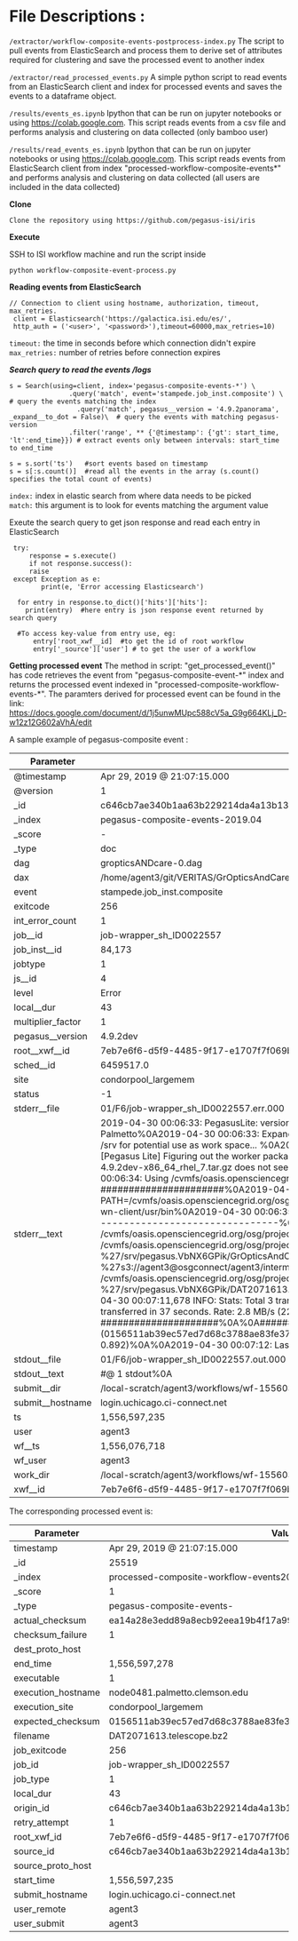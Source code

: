 

# File Descriptions :
```/extractor/workflow-composite-events-postprocess-index.py``` The script to pull events from ElasticSearch and process them to derive set of attributes required for clustering and save the processed event to another index

```/extractor/read_processed_events.py``` A simple python script to read events from an ElasticSearch client and index for processed events and saves the events to a dataframe object.

```/results/events_es.ipynb```  Ipython that can be run on jupyter notebooks or using <https://colab.google.com>. This script reads events from a csv file and performs analysis and clustering on data collected (only bamboo user)

```/results/read_events_es.ipynb```   Ipython that can be run on jupyter notebooks or using <https://colab.google.com>. This script reads events from ElasticSearch client from index "processed-workflow-composite-events*" and performs analysis and clustering on data collected (all users are included in the data collected)


**Clone**

```
Clone the repository using https://github.com/pegasus-isi/iris
```

**Execute**

SSH to ISI workflow machine and run the script inside
```
python workflow-composite-event-process.py
```

**Reading events from ElasticSearch**

```
// Connection to client using hostname, authorization, timeout, max_retries. 
 client = Elasticsearch('https://galactica.isi.edu/es/', 
 http_auth = ('<user>', '<password>'),timeout=60000,max_retries=10)
```

```timeout:``` the time in seconds before which connection didn't expire\
```max_retries:``` number of retries before connection expires


***Search query to read the events /logs***
```
s = Search(using=client, index='pegasus-composite-events-*') \
               .query('match', event='stampede.job_inst.composite') \  # query the events matching the index
	             .query('match', pegasus__version = '4.9.2panorama', _expand__to_dot = False)\  # query the events with matching pegasus-version
               .filter('range', ** {'@timestamp': {'gt': start_time, 'lt':end_time}}) # extract events only between intervals: start_time to end_time

s = s.sort('ts')   #sort events based on timestamp
s = s[:s.count()]  #read all the events in the array (s.count() specifies the total count of events)
```

```index:``` index in elastic search from where data needs to be picked\
```match:``` this argument is to look for events matching the argument value

Exeute the search query to get json response and read each entry in ElasticSearch
```
 try:
     response = s.execute()
     if not response.success():
     raise
 except Exception as e:
        print(e, 'Error accessing Elasticsearch')
        
  for entry in response.to_dict()['hits']['hits']: 
    print(entry)  #here entry is json response event returned by search query
 
  #To access key-value from entry use, eg:
      entry['root_xwf__id]  #to get the id of root workflow
      entry['_source']['user'] # to get the user of a workflow
 ```

**Getting processed event**
The method in script: "get_processed_event()" has code retrieves the event from "pegasus-composite-event-\*" index and returns the processed event indexed in "processed-composite-workflow-events-\*". The paramters derived for processed event
can be found in the link:
<https://docs.google.com/document/d/1j5unwMUpc588cV5a_G9g664KLj_D-w12z12G602aVhA/edit>

A sample example of pegasus-composite event :

| Parameter| Value|
| ---------- | ------ |
| @timestamp |  Apr 29, 2019 @ 21:07:15.000 |
| @version   |		1                  | 
| \_id       |  c646cb7ae340b1aa63b229214da4a13b13d75f1e
| \_index    |  pegasus-composite-events-2019.04
| \_score    |	 - 
| \_type     |  doc
| dag	     |  gropticsANDcare-0.dag
| dax	     |  /home/agent3/git/VERITAS/GrOpticsAndCareCombined/dax.xml
| event	     | stampede.job_inst.composite
| exitcode   | 256
| int_error_count | 1 |
| job__id |job-wrapper_sh_ID0022557 |
|job_inst__id | 84,173 |
| jobtype | 1
| js__id  | 	4
| level |	Error
| local__dur |	43
| multiplier_factor | 1
| pegasus__version | 4.9.2dev
| root__xwf__id	| 7eb7e6f6-d5f9-4485-9f17-e1707f7f069b
| sched__id	| 6459517.0
| site	| condorpool_largemem
| status	| -1
stderr__file |	01/F6/job-wrapper_sh_ID0022557.err.000
stderr__text |	2019-04-30 00:06:33: PegasusLite: version 4.9.2dev%0A2019-04-30 00:06:33: Executing on host node0481.palmetto.clemson.edu OSG_SITE_NAME=osg-ce GLIDEIN_Site=Clemson GLIDEIN_ResourceName=Clemson-Palmetto%0A2019-04-30 00:06:33: Expanded $S3CFG_staging to /srv/s3cfg%0A%0A########################[Pegasus Lite] Setting up workdir ########################%0A2019-04-30 00:06:33: Checking /srv for potential use as work space... %0A2019-04-30 00:06:33:   Workdir is /srv/pegasus.VbNX6GPik - 20G available%0A2019-04-30 00:06:33: Changing cwd to /srv/pegasus.VbNX6GPik%0A%0A##############[Pegasus Lite] Figuring out the worker package to use ##############%0A2019-04-30 00:06:33: The job contained a Pegasus worker package%0A2019-04-30 00:06:34: Warning: worker package pegasus-worker-4.9.2dev-x86_64_rhel_7.tar.gz does not seem to match the system x86_64_rhel_6%0A2019-04-30 00:06:34: Warning: Pegasus binaries in /usr/bin do not match Pegasus version used for current workflow%0A2019-04-30 00:06:34: Using /cvmfs/oasis.opensciencegrid.org/osg/projects/pegasus/worker/4.9.2dev/x86_64_rhel_6 as worker package%0A%0A###################### Staging in input data and executables ######################%0A2019-04-30 00:06:35,064    INFO:  Reading URL pairs from stdin%0A2019-04-30 00:06:35,067    INFO:  3 transfers loaded%0A2019-04-30 00:06:35,067    INFO:  PATH=/cvmfs/oasis.opensciencegrid.org/osg/projects/pegasus/worker/4.9.2dev/x86_64_rhel_6/bin:/cvmfs/oasis.opensciencegrid.org/osg/modules/lua/bin:/bin:/sbin:/usr/bin:/usr/sbin:/usr/local/bin:/usr/local/sbin:/software/osg-wn-client/usr/bin%0A2019-04-30 00:06:35,067    INFO:  LD_LIBRARY_PATH=/host-libs:/software/osg-wn-client/usr/lib%0A2019-04-30 00:06:35,184    INFO:  --------------------------------------------------------------------------------%0A2019-04-30 00:06:35,184    INFO:  Starting transfers - attempt 1%0A2019-04-30 00:06:37,188    INFO:  Tool found: pegasus-s3   Version: N/A   Path: /cvmfs/oasis.opensciencegrid.org/osg/projects/pegasus/worker/4.9.2dev/x86_64_rhel_6/bin/pegasus-s3%0A2019-04-30 00:06:37,188    INFO:  /cvmfs/oasis.opensciencegrid.org/osg/projects/pegasus/worker/4.9.2dev/x86_64_rhel_6/bin/pegasus-s3 get %27s3://agent3@osgconnect/agent3/intermediate/wf-1556036485/00/00/GrOpticsAndCare.tar.gz%27 %27/srv/pegasus.VbNX6GPik/GrOpticsAndCare.tar.gz%27%0A2019-04-30 00:06:39,628    INFO:  /cvmfs/oasis.opensciencegrid.org/osg/projects/pegasus/worker/4.9.2dev/x86_64_rhel_6/bin/pegasus-s3 get %27s3://agent3@osgconnect/agent3/intermediate/wf-1556036485/00/00/job-wrapper.sh%27 %27/srv/pegasus.VbNX6GPik/job-wrapper.sh%27%0A2019-04-30 00:06:40,208    INFO:  /cvmfs/oasis.opensciencegrid.org/osg/projects/pegasus/worker/4.9.2dev/x86_64_rhel_6/bin/pegasus-s3 get %27s3://agent3@osgconnect/agent3/intermediate/wf-1556036485/01/F6/DAT2071613.telescope.bz2%27 %27/srv/pegasus.VbNX6GPik/DAT2071613.telescope.bz2%27%0A2019-04-30 00:07:11,677    INFO:  --------------------------------------------------------------------------------%0A2019-04-30 00:07:11,678    INFO:  Stats: Total 3 transfers, 102.9 MB transferred in 37 seconds. Rate: 2.8 MB/s (22.5 Mb/s)%0A2019-04-30 00:07:11,678    INFO:         Between sites staging->condorpool_largemem : 3 transfers, 102.9 MB transferred in 37 seconds. Rate: 2.8 MB/s (22.5 Mb/s)%0A2019-04-30 00:07:11,678    INFO:  All transfers completed successfully.%0A%0A##################### Setting the xbit for executables staged #####################%0A%0A##################### Checking file integrity for input files #####################%0AIntegrity check: DAT2071613.telescope.bz2: Expected checksum (0156511ab39ec57ed7d68c3788ae83fe37bc8c485ef6a85dc1e2b4cb33ca1686) does not match the calculated checksum (ea14a28e3edd89a8ecb92eea19b4f17a99d2bf7dd2a831e7d935234fda4c1589) (timing: 0.892)%0A%0A2019-04-30 00:07:12: Last command exited with 1%0A2019-04-30 00:07:12: /srv/pegasus.VbNX6GPik cleaned up%0APegasusLite: exitcode 1%0A
| stdout__file |	01/F6/job-wrapper_sh_ID0022557.out.000
| stdout__text	| #@ 1 stdout%0A
| submit__dir	| /local-scratch/agent3/workflows/wf-1556036485
| submit__hostname |	login.uchicago.ci-connect.net
| ts	| 1,556,597,235
| user	| agent3
| wf__ts	| 1,556,076,718
| wf_user	| agent3
| work_dir	| /local-scratch/agent3/workflows/wf-1556036485
| xwf__id	| 7eb7e6f6-d5f9-4485-9f17-e1707f7f069b

The corresponding processed event is: 

|Parameter| Value|
|---------| ---- |
|timestamp| Apr 29, 2019 @ 21:07:15.000
| \_id|25519
|\_index |	processed-composite-workflow-events2019.04.30
|\_score |	1
|\_type |	pegasus-composite-events-
| actual_checksum| ea14a28e3edd89a8ecb92eea19b4f17a99d2bf7dd2a831e7d935234fda4c1589
|checksum_failure |	1
|dest_proto_host |	
| end_time | 1,556,597,278
| executable |	1
| execution_hostname |	node0481.palmetto.clemson.edu
| execution_site  | 	condorpool_largemem
| expected_checksum  |	0156511ab39ec57ed7d68c3788ae83fe37bc8c485ef6a85dc1e2b4cb33ca1686
| filename |	DAT2071613.telescope.bz2
| job_exitcode | 256
| job_id |	job-wrapper_sh_ID0022557
| job_type | 1
| local_dur|	43
|  origin_id |	c646cb7ae340b1aa63b229214da4a13b13d75f1e
|  retry_attempt | 1
| root_xwf_id	| 7eb7e6f6-d5f9-4485-9f17-e1707f7f069b
|  source_id	| c646cb7ae340b1aa63b229214da4a13b13d75f1e
|  source_proto_host |	
|  start_time	| 1,556,597,235
| submit_hostname | login.uchicago.ci-connect.net
| user_remote	| agent3
|  user_submit	| agent3
```
